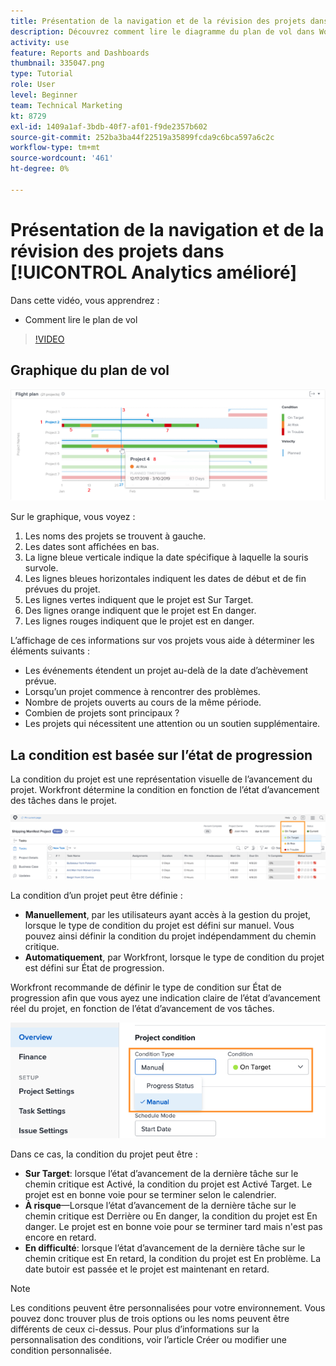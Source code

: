 ```yaml
---
title: Présentation de la navigation et de la révision des projets dans [!UICONTROL Analytics amélioré]
description: Découvrez comment lire le diagramme du plan de vol dans Workfront.
activity: use
feature: Reports and Dashboards
thumbnail: 335047.png
type: Tutorial
role: User
level: Beginner
team: Technical Marketing
kt: 8729
exl-id: 1409a1af-3bdb-40f7-af01-f9de2357b602
source-git-commit: 252ba3ba44f22519a35899fcda9c6bca597a6c2c
workflow-type: tm+mt
source-wordcount: '461'
ht-degree: 0%

---
```


# Présentation de la navigation et de la révision des projets dans [!UICONTROL Analytics amélioré]

Dans cette vidéo, vous apprendrez :

* Comment lire le plan de vol

>[!VIDEO](https://video.tv.adobe.com/v/335047/?quality=12)

## Graphique du plan de vol

![Une image d’un graphique du plan de vol avec des nombres correspondant aux balles ci-dessous](assets/section-2-1.png)

Sur le graphique, vous voyez :

1. Les noms des projets se trouvent à gauche.
1. Les dates sont affichées en bas.
1. La ligne bleue verticale indique la date spécifique à laquelle la souris survole.
1. Les lignes bleues horizontales indiquent les dates de début et de fin prévues du projet.
1. Les lignes vertes indiquent que le projet est Sur Target.
1. Des lignes orange indiquent que le projet est En danger.
1. Les lignes rouges indiquent que le projet est en danger.

L’affichage de ces informations sur vos projets vous aide à déterminer les éléments suivants :

* Les événements étendent un projet au-delà de la date d’achèvement prévue.
* Lorsqu’un projet commence à rencontrer des problèmes.
* Nombre de projets ouverts au cours de la même période.
* Combien de projets sont principaux ?
* Les projets qui nécessitent une attention ou un soutien supplémentaire.

## La condition est basée sur l’état de progression

La condition du projet est une représentation visuelle de l’avancement du projet. Workfront détermine la condition en fonction de l’état d’avancement des tâches dans le projet.

![Image des états de progression possibles](assets/section-2-2.png)

La condition d’un projet peut être définie :

* **Manuellement**, par les utilisateurs ayant accès à la gestion du projet, lorsque le type de condition du projet est défini sur manuel. Vous pouvez ainsi définir la condition du projet indépendamment du chemin critique.
* **Automatiquement**, par Workfront, lorsque le type de condition du projet est défini sur État de progression.

Workfront recommande de définir le type de condition sur État de progression afin que vous ayez une indication claire de l’état d’avancement réel du projet, en fonction de l’état d’avancement de vos tâches.

![Image des états de progression possibles](assets/section-2-3.png)

Dans ce cas, la condition du projet peut être :

* **Sur Target**: lorsque l’état d’avancement de la dernière tâche sur le chemin critique est Activé, la condition du projet est Activé Target. Le projet est en bonne voie pour se terminer selon le calendrier.
* **À risque**—Lorsque l’état d’avancement de la dernière tâche sur le chemin critique est Derrière ou En danger, la condition du projet est En danger. Le projet est en bonne voie pour se terminer tard mais n&#39;est pas encore en retard.
* **En difficulté**: lorsque l’état d’avancement de la dernière tâche sur le chemin critique est En retard, la condition du projet est En problème. La date butoir est passée et le projet est maintenant en retard.

>[!NOTE]
>
>Les conditions peuvent être personnalisées pour votre environnement. Vous pouvez donc trouver plus de trois options ou les noms peuvent être différents de ceux ci-dessus. Pour plus d’informations sur la personnalisation des conditions, voir l’article Créer ou modifier une condition personnalisée.
